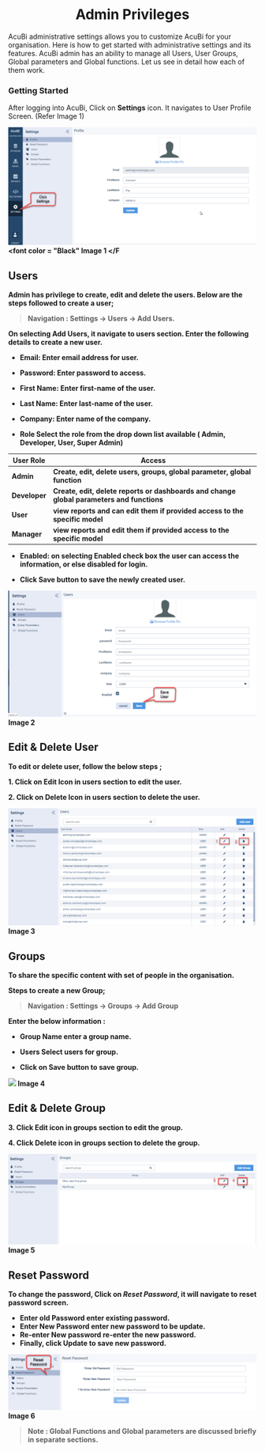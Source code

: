 


 <center><h1>Admin Privileges</h1></center>
 AcuBi administrative settings allows you to customize AcuBi for your organisation.
Here is how to get started with administrative settings and its features.
AcuBi admin has an ability to manage all Users, User Groups, Global parameters and Global functions. Let us see in detail how each of them work.

### Getting Started

After logging into AcuBi, Click on <b>Settings</b> icon. It navigates to User Profile Screen. (Refer Image 1)

![enter image description here](https://raw.githubusercontent.com/sv18042016/fp1/27b6eae2e46df9bf92999bd5c6f3754f217a2b36/images/New_version5/TD_Settings_1.png)
<b><font color = "Black" </font> Image 1 </F

## Users

 **Admin** has privilege to create, edit and delete the users. Below are the steps followed to create a user;
 
 > **Navigation : Settings → Users →  Add Users.**
 
On selecting Add Users, it navigate to users section. Enter the following details to create a new user.

- **Email:** Enter email address for user.

- **Password:** Enter password to access.

- **First Name:** Enter first-name of the user.

- **Last Name:** Enter last-name of the user. 

- **Company:** Enter name of the company.

- **Role** Select the role from the drop down list available ( Admin, Developer, User, Super Admin)


| User Role |  Access|
|--|--|
| Admin | Create, edit, delete users, groups, global parameter, global function |
|Developer|Create, edit, delete reports or dashboards and change global parameters and functions|
|User|view reports and can edit them if provided access to the specific model|
|Manager|view reports and edit them if provided access to the specific model|

- **Enabled:** on selecting **Enabled check box** the user can access the information, or else disabled for login.

- Click **Save** button to save the newly created user.

![enter image description here](https://raw.githubusercontent.com/sv18042016/fp1/c425904aa43b8e9f13d4ff6b4dd2abce59624d83/images/New_version5/TD_Settings_2.png)
**Image 2**

## Edit & Delete User

To edit or delete user, follow the below steps ;

**1.** Click on **Edit Icon** in users section to edit the user.

**2.** Click on **Delete Icon** in users section to delete the user.

![enter image description here](https://raw.githubusercontent.com/sv18042016/fp1/2a787ffdfc5140b0562affeea40792b79603a50c/images/New_version5/TD_Settings_3.png)
**Image 3**
## Groups

To share the specific content with set of people in the organisation.

**Steps to create a new Group;**

>**Navigation : Settings → Groups → Add Group**

**Enter the below information :**

- **Group Name** enter a group name.

- **Users** Select  users for group.

- Click on **Save** button to save group.

![
](https://raw.githubusercontent.com/sv18042016/fp1/edc96c6183d9b36a9ade3763409cf079ac558b53/images/New_version5/TD_Settings_4.png)
**Image 4**
## Edit & Delete Group

**3.**  Click **Edit icon** in groups section  to edit the group.

**4.**  Click  **Delete icon** in groups section to delete the group.

![enter image description here](https://raw.githubusercontent.com/sv18042016/fp1/b884b6ec9a2cdecab48fde9f3f478141613da7d7/images/New_version5/TD_Settings_5.png)
**Image 5**

## Reset Password

To change the password, Click on *Reset Password*, it will navigate to reset password screen.

- **Enter old Password** enter existing password.
- **Enter New Password** enter new password to be update.
- **Re-enter New password** re-enter the new password.
- Finally, click **Update** to save new password.

![enter image description here](https://raw.githubusercontent.com/sv18042016/fp1/34f271bf782d072db5192b52b67c19f8d364c993/images/New_version5/TD_Settings_6.png)
**Image  6**

> **Note :** **Global Functions** and **Global parameters** are discussed briefly in separate sections.
<!--stackedit_data:
eyJoaXN0b3J5IjpbNjc0MTg3ODkzLDE2NzM1MDYxMzddfQ==
-->